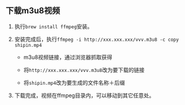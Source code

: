 ## 下载m3u8视频

1. 执行`brew install ffmpeg`安装。

2. 安装完成后，执行`ffmpeg -i http://xxx.xxx.xxx/vvv.m3u8 -c copy shipin.mp4`
   
   * m3u8视频链接，通过浏览器抓取获得
   
   * 将`http://xxx.xxx.xxx/vvv.m3u8`改为要下载的链接
   
   * 将`shipin.mp4`改为要生成的文件名称＋后缀

3. 下载完成，视频在ffmpeg目录内，可以移动到其它任意处。
